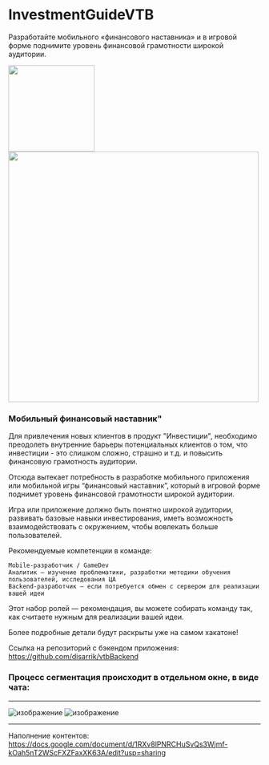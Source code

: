 # InvestmentGuideVTB

Разработайте мобильного «финансового наставника» и в игровой форме поднимите уровень финансовой грамотности широкой аудитории.

<p float="left">
  <img src="https://user-images.githubusercontent.com/70804097/139569847-f8a57498-96ce-4ac9-a1da-8105d989996a.png" width="172" />
  <img src="https://habrastorage.org/webt/4_/kj/yv/4_kjyvufnzooxsyglrjgfnwikki.png" width="500" /> 
</p>

### Мобильный финансовый наставник"

Для привлечения новых клиентов в продукт "Инвестиции", необходимо преодолеть внутренние барьеры потенциальных клиентов о том, что инвестиции - это слишком сложно, страшно и т.д. и повысить финансовую грамотность аудитории.

Отсюда вытекает потребность в разработке мобильного приложения или мобильной игры “финансовый наставник”, который в игровой форме поднимет уровень финансовой грамотности широкой аудитории.

Игра или приложение должно быть понятно широкой аудитории, развивать базовые навыки инвестирования, иметь возможность взаимодействовать с окружением, чтобы вовлекать больше пользователей.

Рекомендуемые компетенции в команде:

    Mobile-разработчик / GameDev
    Аналитик — изучение проблематики, разработки методики обучения пользователей, исследования ЦА
    Backend-разработчик — если потребуется обмен с сервером для реализации вашей идеи


Этот набор ролей — рекомендация, вы можете собирать команду так, как считаете нужным для реализации вашей идеи.

Более подробные детали будут раскрыты уже на самом хакатоне!

Ссылка на репозиторий с бэкендом приложения: https://github.com/disarrik/vtbBackend

### Процесс сегментация происходит в отдельном окне, в виде чата:
__________________________________________________________________
![изображение](https://user-images.githubusercontent.com/70804097/136691739-8ded69e9-c2bc-4f32-9773-2a2fe457dd02.png)
![изображение](https://user-images.githubusercontent.com/70804097/136691772-54e5d9f5-94dd-4e6b-9233-fa3505fd509b.png)
__________________________________________________________________
Наполнение контентов: https://docs.google.com/document/d/1RXv8lPNRCHuSvQs3Wjmf-kOah5nT2WScFXZFaxXK63A/edit?usp=sharing
